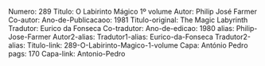 Numero: 289
Titulo: O Labirinto Mágico 1º volume
Autor: Philip José Farmer
Co-autor: 
Ano-de-Publicacaoo: 1981
Titulo-original: The Magic Labyrinth
Tradutor: Eurico da Fonseca
Co-tradutor: 
Ano-de-edicao: 1980
alias: Philip-Jose-Farmer
Autor2-alias: 
Tradutor1-alias: Eurico-da-Fonseca
Tradutor2-alias: 
Titulo-link: 289-O-Labirinto-Magico-1-volume
Capa: António Pedro
pags: 170
Capa-link: Antonio-Pedro